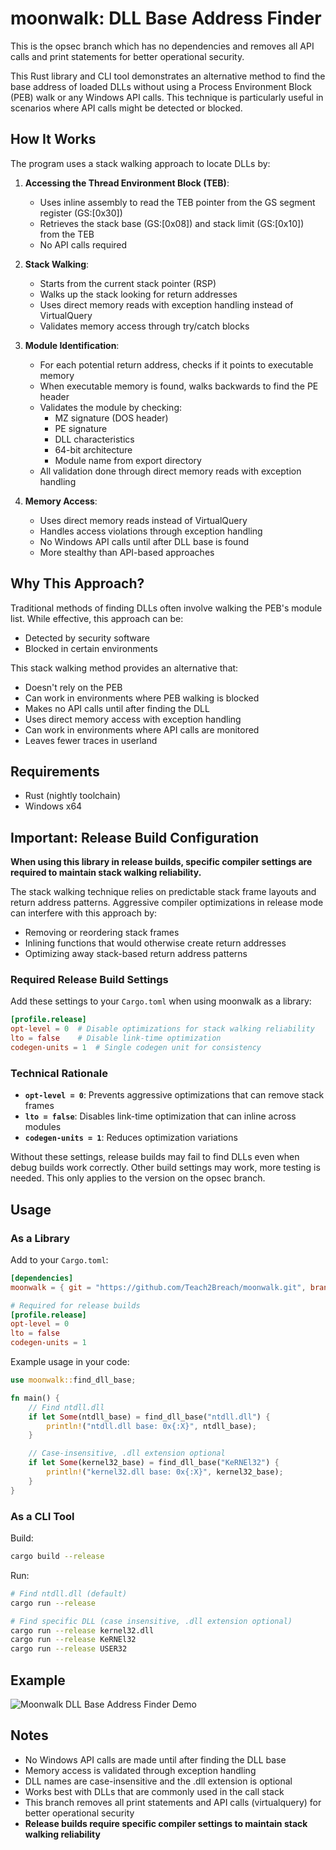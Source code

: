 # moonwalk: DLL Base Address Finder

This is the opsec branch which has no dependencies and removes all API calls and print statements for better operational security. 

This Rust library and CLI tool demonstrates an alternative method to find the base address of loaded DLLs without using a Process Environment Block (PEB) walk or any Windows API calls. This technique is particularly useful in scenarios where API calls might be detected or blocked.

## How It Works

The program uses a stack walking approach to locate DLLs by:

1. **Accessing the Thread Environment Block (TEB)**:
   - Uses inline assembly to read the TEB pointer from the GS segment register (GS:[0x30])
   - Retrieves the stack base (GS:[0x08]) and stack limit (GS:[0x10]) from the TEB
   - No API calls required

2. **Stack Walking**:
   - Starts from the current stack pointer (RSP)
   - Walks up the stack looking for return addresses
   - Uses direct memory reads with exception handling instead of VirtualQuery
   - Validates memory access through try/catch blocks

3. **Module Identification**:
   - For each potential return address, checks if it points to executable memory
   - When executable memory is found, walks backwards to find the PE header
   - Validates the module by checking:
     - MZ signature (DOS header)
     - PE signature
     - DLL characteristics
     - 64-bit architecture
     - Module name from export directory
   - All validation done through direct memory reads with exception handling

4. **Memory Access**:
   - Uses direct memory reads instead of VirtualQuery
   - Handles access violations through exception handling
   - No Windows API calls until after DLL base is found
   - More stealthy than API-based approaches

## Why This Approach?

Traditional methods of finding DLLs often involve walking the PEB's module list. While effective, this approach can be:
- Detected by security software
- Blocked in certain environments

This stack walking method provides an alternative that:
- Doesn't rely on the PEB
- Can work in environments where PEB walking is blocked
- Makes no API calls until after finding the DLL
- Uses direct memory access with exception handling
- Can work in environments where API calls are monitored
- Leaves fewer traces in userland

## Requirements

- Rust (nightly toolchain)
- Windows x64

## Important: Release Build Configuration

**When using this library in release builds, specific compiler settings are required to maintain stack walking reliability.**

The stack walking technique relies on predictable stack frame layouts and return address patterns. Aggressive compiler optimizations in release mode can interfere with this approach by:
- Removing or reordering stack frames
- Inlining functions that would otherwise create return addresses
- Optimizing away stack-based return address patterns

### Required Release Build Settings

Add these settings to your `Cargo.toml` when using moonwalk as a library:

```toml
[profile.release]
opt-level = 0  # Disable optimizations for stack walking reliability
lto = false    # Disable link-time optimization
codegen-units = 1  # Single codegen unit for consistency
```

### Technical Rationale

- **`opt-level = 0`**: Prevents aggressive optimizations that can remove stack frames
- **`lto = false`**: Disables link-time optimization that can inline across modules
- **`codegen-units = 1`**: Reduces optimization variations

Without these settings, release builds may fail to find DLLs even when debug builds work correctly. Other build settings may work, more testing is needed. This only applies to the version on the opsec branch.

## Usage

### As a Library

Add to your `Cargo.toml`:
```toml
[dependencies]
moonwalk = { git = "https://github.com/Teach2Breach/moonwalk.git", branch = "opsec" }

# Required for release builds
[profile.release]
opt-level = 0
lto = false
codegen-units = 1
```

Example usage in your code:
```rust
use moonwalk::find_dll_base;

fn main() {
    // Find ntdll.dll
    if let Some(ntdll_base) = find_dll_base("ntdll.dll") {
        println!("ntdll.dll base: 0x{:X}", ntdll_base);
    }

    // Case-insensitive, .dll extension optional
    if let Some(kernel32_base) = find_dll_base("KeRNEl32") {
        println!("kernel32.dll base: 0x{:X}", kernel32_base);
    }
}
```

### As a CLI Tool

Build:
```bash
cargo build --release
```

Run:
```bash
# Find ntdll.dll (default)
cargo run --release

# Find specific DLL (case insensitive, .dll extension optional)
cargo run --release kernel32.dll
cargo run --release KeRNEl32
cargo run --release USER32
```

## Example

![Moonwalk DLL Base Address Finder Demo](opsec_branch.png)

## Notes

- No Windows API calls are made until after finding the DLL base
- Memory access is validated through exception handling
- DLL names are case-insensitive and the .dll extension is optional
- Works best with DLLs that are commonly used in the call stack
- This branch removes all print statements and API calls (virtualquery) for better operational security
- **Release builds require specific compiler settings to maintain stack walking reliability**